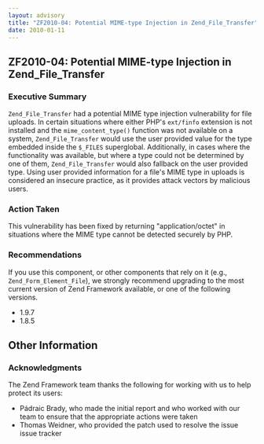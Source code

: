 ```yaml
---
layout: advisory
title: "ZF2010-04: Potential MIME-type Injection in Zend_File_Transfer"
date: 2010-01-11
---
```


ZF2010-04: Potential MIME-type Injection in Zend\_File\_Transfer
----------------------------------------------------------------

### Executive Summary

`Zend_File_Transfer` had a potential MIME type injection vulnerability for file uploads. In certain situations where either PHP's `ext/finfo` extension is not installed and the `mime_content_type()` function was not available on a system, `Zend_File_Transfer` would use the user provided value for the type embedded inside the `$_FILES` superglobal. Additionally, in cases where the functionality was available, but where a type could not be determined by one of them, `Zend_File_Transfer` would also fallback on the user provided type. Using user provided information for a file's MIME type in uploads is considered an insecure practice, as it provides attack vectors by malicious users.

### Action Taken

 This vulnerability has been fixed by returning "application/octet" in situations where the MIME type cannot be detected securely by PHP.

### Recommendations

 If you use this component, or other components that rely on it (e.g., `Zend_Form_Element_File`), we strongly recommend upgrading to the most current version of Zend Framework available, or one of the following versions.

- 1.9.7
- 1.8.5

Other Information
-----------------

### Acknowledgments

 The Zend Framework team thanks the following for working with us to help protect its users:

- Pádraic Brady, who made the initial report and who worked with our team to ensure that the appropriate actions were taken
- Thomas Weidner, who provided the patch used to resolve the issue issue tracker
 

